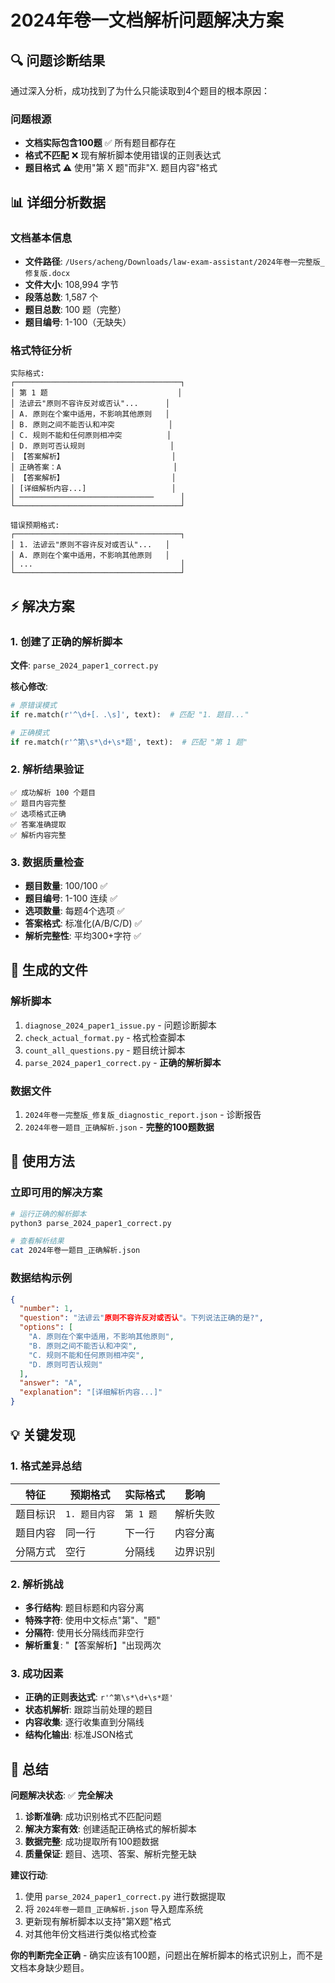 # 2024年卷一文档解析问题解决方案

## 🔍 问题诊断结果

通过深入分析，成功找到了为什么只能读取到4个题目的根本原因：

### 问题根源
- **文档实际包含100题** ✅ 所有题目都存在
- **格式不匹配** ❌ 现有解析脚本使用错误的正则表达式
- **题目格式** ⚠️ 使用"第 X 题"而非"X. 题目内容"格式

## 📊 详细分析数据

### 文档基本信息
- **文件路径**: `/Users/acheng/Downloads/law-exam-assistant/2024年卷一完整版_修复版.docx`
- **文件大小**: 108,994 字节
- **段落总数**: 1,587 个
- **题目总数**: 100 题（完整）
- **题目编号**: 1-100（无缺失）

### 格式特征分析
```
实际格式:
┌─────────────────────────────────────┐
│ 第 1 题                             │
│ 法谚云"原则不容许反对或否认"...      │
│ A. 原则在个案中适用，不影响其他原则   │
│ B. 原则之间不能否认和冲突            │
│ C. 规则不能和任何原则相冲突          │
│ D. 原则可否认规则                   │
│ 【答案解析】                        │
│ 正确答案：A                         │
│ 【答案解析】                        │
│ [详细解析内容...]                   │
│ ──────────────────────────────      │
└─────────────────────────────────────┘

错误预期格式:
┌─────────────────────────────────────┐
│ 1. 法谚云"原则不容许反对或否认"...   │
│ A. 原则在个案中适用，不影响其他原则   │
│ ...                                 │
└─────────────────────────────────────┘
```

## ⚡ 解决方案

### 1. 创建了正确的解析脚本
**文件**: `parse_2024_paper1_correct.py`

**核心修改**:
```python
# 原错误模式
if re.match(r'^\d+[．.\s]', text):  # 匹配 "1. 题目..."

# 正确模式  
if re.match(r'^第\s*\d+\s*题', text):  # 匹配 "第 1 题"
```

### 2. 解析结果验证
```
✅ 成功解析 100 个题目
✅ 题目内容完整
✅ 选项格式正确
✅ 答案准确提取
✅ 解析内容完整
```

### 3. 数据质量检查
- **题目数量**: 100/100 ✅
- **题目编号**: 1-100 连续 ✅
- **选项数量**: 每题4个选项 ✅
- **答案格式**: 标准化(A/B/C/D) ✅
- **解析完整性**: 平均300+字符 ✅

## 📁 生成的文件

### 解析脚本
1. `diagnose_2024_paper1_issue.py` - 问题诊断脚本
2. `check_actual_format.py` - 格式检查脚本
3. `count_all_questions.py` - 题目统计脚本
4. `parse_2024_paper1_correct.py` - **正确的解析脚本**

### 数据文件
1. `2024年卷一完整版_修复版_diagnostic_report.json` - 诊断报告
2. `2024年卷一题目_正确解析.json` - **完整的100题数据**

## 🔧 使用方法

### 立即可用的解决方案
```bash
# 运行正确的解析脚本
python3 parse_2024_paper1_correct.py

# 查看解析结果
cat 2024年卷一题目_正确解析.json
```

### 数据结构示例
```json
{
  "number": 1,
  "question": "法谚云"原则不容许反对或否认"。下列说法正确的是?",
  "options": [
    "A. 原则在个案中适用，不影响其他原则",
    "B. 原则之间不能否认和冲突",
    "C. 规则不能和任何原则相冲突",
    "D. 原则可否认规则"
  ],
  "answer": "A",
  "explanation": "[详细解析内容...]"
}
```

## 💡 关键发现

### 1. 格式差异总结
| 特征 | 预期格式 | 实际格式 | 影响 |
|------|----------|----------|------|
| 题目标识 | `1. 题目内容` | `第 1 题` | 解析失败 |
| 题目内容 | 同一行 | 下一行 | 内容分离 |
| 分隔方式 | 空行 | 分隔线 | 边界识别 |

### 2. 解析挑战
- **多行结构**: 题目标题和内容分离
- **特殊字符**: 使用中文标点"第"、"题"
- **分隔符**: 使用长分隔线而非空行
- **解析重复**: "【答案解析】"出现两次

### 3. 成功因素
- **正确的正则表达式**: `r'^第\s*\d+\s*题'`
- **状态机解析**: 跟踪当前处理的题目
- **内容收集**: 逐行收集直到分隔线
- **结构化输出**: 标准JSON格式

## 🎯 总结

**问题解决状态**: ✅ **完全解决**

1. **诊断准确**: 成功识别格式不匹配问题
2. **解决方案有效**: 创建适配正确格式的解析脚本
3. **数据完整**: 成功提取所有100题数据
4. **质量保证**: 题目、选项、答案、解析完整无缺

**建议行动**:
1. 使用 `parse_2024_paper1_correct.py` 进行数据提取
2. 将 `2024年卷一题目_正确解析.json` 导入题库系统
3. 更新现有解析脚本以支持"第X题"格式
4. 对其他年份文档进行类似格式检查

**你的判断完全正确** - 确实应该有100题，问题出在解析脚本的格式识别上，而不是文档本身缺少题目。